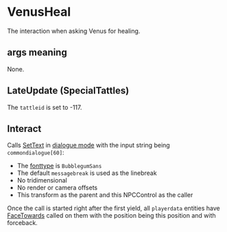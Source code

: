 # VenusHeal
The interaction when asking Venus for healing.

## args meaning
None.

## LateUpdate (SpecialTattles)
The `tattleid` is set to -117.

## Interact
Calls [SetText](../../../SetText/SetText.md) in [dialogue mode](../../../SetText/Dialogue%20mode.md) with the input string being `commondialogue[60]`:
- The [fonttype](../../../SetText/Notable%20states.md#fonttype) is `BubblegumSans`
- The default `messagebreak` is used as the linebreak
- No tridimensional
- No render or camera offsets
- This transform as the parent and this NPCControl as the caller

Once the call is started right after the first yield, all `playerdata` entities have [FaceTowards](../../EntityControl/EntityControl%20Methods.md#FaceTowards) called on them with the position being this position and with forceback.